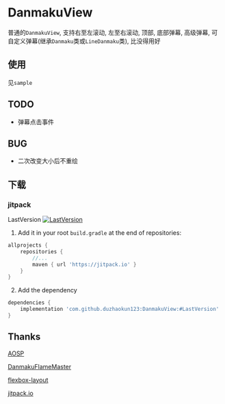 # DanmakuView

普通的`DanmakuView`, 支持右至左滚动, 左至右滚动, 顶部, 底部弹幕, 高级弹幕, 可自定义弹幕(继承`Danmaku`类或`LineDanmaku`类), 比没得用好

## 使用

见`sample`

## TODO
- 弹幕点击事件

## BUG
- 二次改变大小后不重绘

## 下载

### jitpack

LastVersion [![LastVersion](https://jitpack.io/v/duzhaokun123/DanmakuView.svg?style=flat-square)](https://jitpack.io/#duzhaokun123/DanmakuView)                                                                                        

1. Add it in your root `build.gradle` at the end of repositories:
```groovy
allprojects {
    repositories {
        //...
        maven { url 'https://jitpack.io' }
    }
}
```

2. Add the dependency
```groovy
dependencies {
    implementation 'com.github.duzhaokun123:DanmakuView:#LastVersion'
}
```

## Thanks

[AOSP](https://source.android.com)

[DanmakuFlameMaster](https://github.com/bilibili/DanmakuFlameMaster)

[flexbox-layout](https://github.com/google/flexbox-layout)

[jitpack.io](https://jitpack.io)